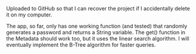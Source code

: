 Uploaded to GitHub so that I can recover the project if I accidentally delete it on my computer.

The app, so far, only has one working function (and tested) that randomly generates a password and returns a String variable. The get() function in the Metadata should work too, but it uses the linear search algorithm. I will eventually implement the B-Tree algorithm for faster queries.
